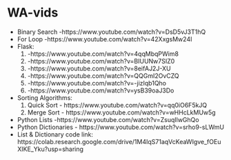 # WA-vids
<ul>
<li>Binary Search -https://www.youtube.com/watch?v=DsD5vJ3T1hQ</li>
<li>For Loop      -https://www.youtube.com/watch?v=42XxgsMw24I</li>
<li>Flask:<ol> <li>-https://www.youtube.com/watch?v=4qqMbqPWim8</li>
                <li>-https://www.youtube.com/watch?v=BIUUNw7SIZ0</li>
                <li>-https://www.youtube.com/watch?v=8eifAJ2J-XU</li>
                <li>-https://www.youtube.com/watch?v=QQGmI2OvCZQ</li>
                <li>-https://www.youtube.com/watch?v=-jizIqb1Qho</li>
                <li>-https://www.youtube.com/watch?v=ysB39oaJ3Do</li>
          </ol></li>
  
<li>Sorting Algorithms: <ol><li>Quick Sort - https://www.youtube.com/watch?v=qq0iO6F5kJQ</li>
                            <li>Merge Sort - https://www.youtube.com/watch?v=wHHcLkMUw5g</li>
</ol>
<li>Python Lists   -https://www.youtube.com/watch?v=ZsuqIlwGhQo</li>
<li>Python Dictionaries - https://www.youtube.com/watch?v=srho9-sLWmU</li>
<li>List & Dictionary code link: https://colab.research.google.com/drive/1M4IqS71aqVcKeaWIgve_fOEuXIKE_Yku?usp=sharing</li>
</ul>
